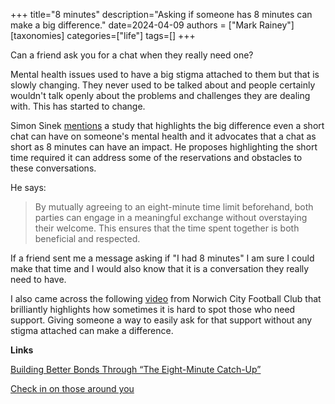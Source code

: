 +++
title="8 minutes"
description="Asking if someone has 8 minutes can make a big difference."
date=2024-04-09
authors = ["Mark Rainey"]
[taxonomies]
categories=["life"]
tags=[]
+++

Can a friend ask you for a chat when they really need one?

<!-- more -->

Mental health issues used to have a big stigma attached to them but that is slowly changing. They never used to be talked about and people certainly wouldn't talk openly about the problems and challenges they are dealing with. This has started to change.

Simon Sinek [mentions](https://simonsinek.com/stories/the-incredible-power-of-an-eight-minute-catch-up-with-a-friend/) a study that highlights the big difference even a short chat can have on someone's mental health and it advocates that a chat as short as 8 minutes can have an impact. He proposes highlighting the short time required it can address some of the reservations and obstacles to these conversations.

He says:

> By mutually agreeing to an eight-minute time limit beforehand, both parties can engage in a meaningful exchange without overstaying their welcome. This ensures that the time spent together is both beneficial and respected.

If a friend sent me a message asking if "I had 8 minutes" I am sure I could make that time and I would also know that it is a conversation they really need to have.

I also came across the following [video](https://www.youtube.com/watch?v=tX8TgVR33KM) from Norwich City Football Club that brilliantly highlights how sometimes it is hard to spot those who need support. Giving someone a way to easily ask for that support without any stigma attached can make a difference.

__Links__

[Building Better Bonds Through “The Eight-Minute Catch-Up”](https://simonsinek.com/stories/the-incredible-power-of-an-eight-minute-catch-up-with-a-friend)

[Check in on those around you](https://www.youtube.com/watch?v=tX8TgVR33KM)